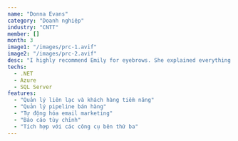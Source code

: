 ```yaml
---
name: "Donna Evans"
category: "Doanh nghiệp"
industry: "CNTT"
member: []
month: 3
image1: "/images/prc-1.avif"
image2: "/images/prc-2.avif"
desc: "I highly recommend Emily for eyebrows. She explained everything before the procedure. An artist at work. My husband approved!"
techs:
  - .NET
  - Azure
  - SQL Server
features:
  - "Quản lý liên lạc và khách hàng tiềm năng"
  - "Quản lý pipeline bán hàng"
  - "Tự động hóa email marketing"
  - "Báo cáo tùy chỉnh"
  - "Tích hợp với các công cụ bên thứ ba"
---
```

